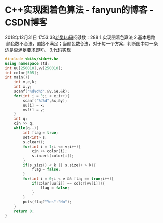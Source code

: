 # C++实现图着色算法 - fanyun的博客 - CSDN博客
2018年12月31日 17:53:38[老樊Lu码](https://me.csdn.net/fanyun_01)阅读数：288
1.实现图着色算法
2.基本思路
   颜色数不合法，直接不满足；当颜色数合法，对于每一个方案，判断图中每一条边是否满足要求即可。
3.代码实现
```cpp
#include <bits/stdc++.h>
using namespace std;
int uu[250010],vv[250010];
int color[505];
int main(){
	int v,e,k;
	int x,y;
	scanf("%d%d%d",&v,&e,&k);
	for(int i = 0;i < e;i++){
		scanf("%d%d",&x,&y);
		uu[i] = x;
		vv[i] = y;
	}
	int q;
	cin >> q;
	while(q--){
		int flag = true;
		set<int> s;
		s.clear();
		for(int i = 1;i <= v;i++){
			cin >> color[i];
			s.insert(color[i]);
		}
		if(s.size() < k || s.size() > k){
			flag = false;
		}
		for(int i = 0;i < e && flag == true;i++){
			if(color[uu[i]] == color[vv[i]]){
				flag = false;
			}
		}
		puts(flag?"Yes":"No");
	} 
	return 0;
}
```
